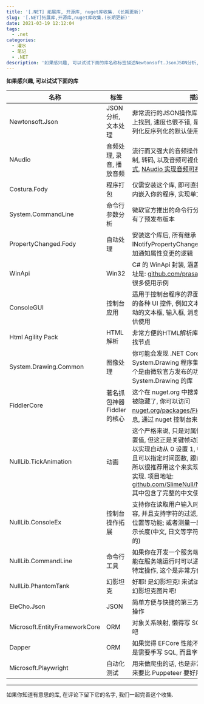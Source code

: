 ```yaml
---
title: '[.NET] 拓展库, 开源库, nuget库收集. (长期更新)'
slug: '[.NET]拓展库,开源库,nuget库收集.(长期更新)'
date: 2021-03-19 12:12:04
tags:
  - .net
categories:
  - 灌水
  - 笔记
  - .NET
description: '如果感兴趣, 可以试试下面的库名称标签描述Newtonsoft.JsonJSON分析, 文本处理非常流行的JSON操作库, 教程也能够轻松在网上找到, 速度也很不错NAudio音频处理, 录音, 播放音频流行而又强大的音频操作库Fody.Costura程序打包仅需安装这个库, 即可直接使所有需要的程序集内嵌入你的程序, 实现单文件程序System.Drawing.Common图像处理你可能会发现 .NET Core 不内置 System.Drawin'
---
```



**如果感兴趣, 可以试试下面的库**

| 名称                   | 标签                     | 描述                                                         |
| ---------------------- | ------------------------ | ------------------------------------------------------------ |
| Newtonsoft.Json        | JSON分析, 文本处理       | 非常流行的JSON操作库, 教程也能够轻松在网上找到, 速度也很不错, 是 ASP.NET 中 Json 序列化反序列化的默认使用方式 |
| NAudio                 | 音频处理, 录音, 播放音频 | 流行而又强大的音频操作库, 支持音频播放, 录制, 转码, 以及音频可视化, [NAudio 各种使用方式](https://blog.csdn.net/m0_46555380/article/details/116460477), [NAudio 实现音频可视化](https://blog.csdn.net/m0_46555380/article/details/116573323) |
| Costura.Fody           | 程序打包                 | 仅需安装这个库, 即可直接使所有需要的程序集内嵌入你的程序, 实现单文件程序 |
| System.CommandLine | 命令行参数分析 | 微软官方推出的命令行分析, 截止到目前, 已经有了预发布版本 |
| PropertyChanged.Fody | 自动处理 | 安装这个库后, 所有继承 INotifyPropertyChanged 接口的类都将自动添加通知属性变更的逻辑 |
| WinApi | Win32 | C# 的 WinApi 封装, 涵盖的方面非常广, 项目地址是: [github.com/prasannavl/WinApi](https://github.com/prasannavl/WinApi), 下面有很多使用示例 |
| ConsoleGUI | 控制台应用 | 适用于控制台程序的界面库, 能够实现控制台上的各种 UI 控件, 例如文本框, TabControl, 可滚动的文本框, 输入框, 消息框, 还有各种布局方式供使用 |
| Html Agility Pack      | HTML解析                 | 非常方便的HTML解析库, 支持通过XPath来查找节点                |
| System.Drawing.Common  | 图像处理                 | 你可能会发现 .NET Core 不内置 System.Drawing 程序集 ,那么安装这个吧, 这个是由微软官方发布的功能等同于 System.Drawing 的库 |
| FiddlerCore | 著名抓包神器 Fiddler 的核心 | 这个在 nuget.org 中搜索不到, 但他存在, 只是被隐藏了, 你可以访问 [nuget.org/packages/FiddlerCore](https://www.nuget.org/packages/FiddlerCore) 查看他的信息, 通过 nuget 控制台来手动安装它 |
| NullLib.TickAnimation | 动画 | 这个严格来说, 只是对属性按照一定时间函数设置值, 但这正是关键帧动画, 例如通过这个, 你可以实现自动从 0 设置 1, 中间有无数过渡值, 而且可以指定时间函数, 跟前端的贝塞尔曲线一样, 所以很推荐用这个来实现 WinForm 程序的动画实现. 项目地址: [github.com/SlimeNull/NullLib.TickAnimation](https://github.com/SlimeNull/NullLib.TickAnimation), 其中包含了完整的中文使用文档. |
| NullLib.ConsoleEx | 控制台操作拓展                 | 支持你在读取用户输入时就获取用户的输入内容, 并且支持字符的过滤, 移动输入内容到任意位置等功能; 或者测量一段文本在控制台中的显示长度(中文, 日文等字符为2, 字母数字为1之类的) |
| NullLib.CommandLine    | 命令行工具               | 如果你在开发一个服务端程序, 并且想要使用户能在服务端运行时可以通过输入命令行来实现特定操作, 这个是非常方便的 |
| NullLib.PhantomTank    | 幻影坦克                 | 好耶! 是幻影坦克! 来试试用这个库来快捷生成幻影坦克图片吧!  |
| EleCho.Json | JSON | 简单方便与快捷的第三方 JSON 库, 支持弱类型操作 |
| Microsoft.EntityFrameworkCore| ORM | 对象关系映射, 懒得写 SQL 的话, 就直接用这个吧 |
| Dapper | ORM | 如果觉得 EFCore 性能不够, 可以试试这个, 但是需要手写 SQL, 而且字段和列名必须保持一致 |
| Microsoft.Playwright | 自动化测试 | 用来做爬虫的话, 也是非常方便的, 感觉使用起来要比 Puppeteer 要好用些 |

****

如果你知道有意思的库, 在评论下留下它的名字, 我们一起完善这个收集.
